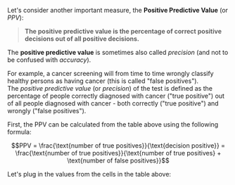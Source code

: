 
Let's consider another important measure, the **Positive Predictive Value** (or *PPV*):

> **The positive predictive value is the percentage of correct positive decisions out of all positive decisions.**

The **positive predictive value** is sometimes also called *precision* (and not to be confused with *accuracy*).

For example, a cancer screening will from time to time wrongly classify healthy persons as having cancer (this is called "false positives").  
The *positive predictive value* (or *precision*) of the test is defined as the percentage of people correctly diagnosed with cancer ("true positive") out of all people diagnosed with cancer - both correctly ("true positive") and wrongly ("false positives").


First, the PPV can be calculated from the table above using the following formula:

$$PPV = \frac{\text{number of true positives}}{\text{decision positive}} = \frac{\text{number of true positives}}{\text{number of true positives} + \text{number of false positives}}$$

Let's plug in the values from the cells in the table above:
